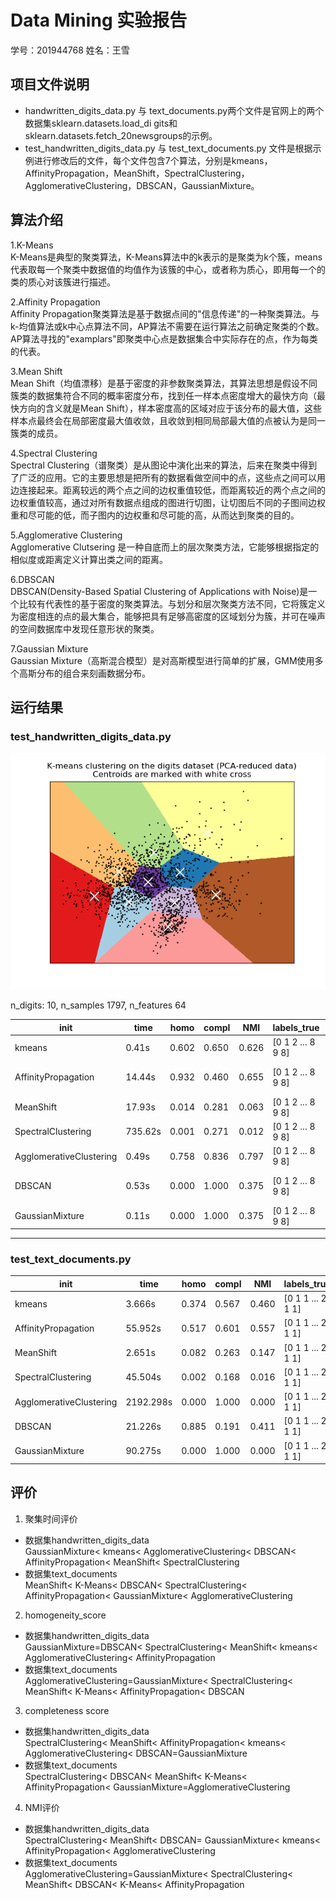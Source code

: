 # Data Mining 实验报告
学号：201944768  姓名：王雪
## 项目文件说明
- handwritten_digits_data.py 与 text_documents.py两个文件是官网上的两个数据集sklearn.datasets.load_di
gits和sklearn.datasets.fetch_20newsgroups的示例。  
- test_handwritten_digits_data.py 与 test_text_documents.py 文件是根据示例进行修改后的文件，每个文件包含7个算法，分别是kmeans，AffinityPropagation，MeanShift，SpectralClustering，AgglomerativeClustering，DBSCAN，GaussianMixture。  
## 算法介绍
1.K-Means  
K-Means是典型的聚类算法，K-Means算法中的k表示的是聚类为k个簇，means代表取每一个聚类中数据值的均值作为该簇的中心，或者称为质心，即用每一个的类的质心对该簇进行描述。  

2.Affinity Propagation  
Affinity Propagation聚类算法是基于数据点间的"信息传递"的一种聚类算法。与k-均值算法或k中心点算法不同，AP算法不需要在运行算法之前确定聚类的个数。AP算法寻找的"examplars"即聚类中心点是数据集合中实际存在的点，作为每类的代表。  

3.Mean Shift  
Mean Shift（均值漂移）是基于密度的非参数聚类算法，其算法思想是假设不同簇类的数据集符合不同的概率密度分布，找到任一样本点密度增大的最快方向（最快方向的含义就是Mean Shift），样本密度高的区域对应于该分布的最大值，这些样本点最终会在局部密度最大值收敛，且收敛到相同局部最大值的点被认为是同一簇类的成员。  

4.Spectral Clustering  
Spectral Clustering（谱聚类）是从图论中演化出来的算法，后来在聚类中得到了广泛的应用。它的主要思想是把所有的数据看做空间中的点，这些点之间可以用边连接起来。距离较远的两个点之间的边权重值较低，而距离较近的两个点之间的边权重值较高，通过对所有数据点组成的图进行切图，让切图后不同的子图间边权重和尽可能的低，而子图内的边权重和尽可能的高，从而达到聚类的目的。  

5.Agglomerative Clustering  
Agglomerative Clutsering 是一种自底而上的层次聚类方法，它能够根据指定的相似度或距离定义计算出类之间的距离。  

6.DBSCAN  
DBSCAN(Density-Based Spatial Clustering of Applications with Noise)是一个比较有代表性的基于密度的聚类算法。与划分和层次聚类方法不同，它将簇定义为密度相连的点的最大集合，能够把具有足够高密度的区域划分为簇，并可在噪声的空间数据库中发现任意形状的聚类。  

7.Gaussian Mixture  
Gaussian Mixture（高斯混合模型）是对高斯模型进行简单的扩展，GMM使用多个高斯分布的组合来刻画数据分布。  

## 运行结果  
### test_handwritten_digits_data.py  
![](https://github.com/wangxue768/Homework_wx/blob/master/kmeans_digits_dataset.png)

n_digits: 10, 	 n_samples 1797, 	 n_features 64  

|init			             |time	 | homo	|compl	|NMI  |labels_true|	label_pred|
----------------------|--------|------|-------|-----|-----------|-----------|
|kmeans   		         |0.41s	  |0.602	|0.650|	0.626 |[0 1 2 ... 8 9 8]|	[0 3 3 ... 3 7 7]|
|AffinityPropagation	|14.44s	|0.932	|0.460	|0.655|[0 1 2 ... 8 9 8]|	[102  86   3 ... 100  34   2]|
|MeanShift		        	|17.93s	|0.014|	0.281	|0.063|[0 1 2 ... 8 9 8]|	[0 0 0 ... 0 0 0]|
|SpectralClustering		|735.62s	|0.001|	0.271	|0.012|[0 1 2 ... 8 9 8]|	[2 2 2 ... 2 2 2]|
|AgglomerativeClustering	|0.49s	|0.758	|0.836	|0.797|[0 1 2 ... 8 9 8]|	[5 1 1 ... 1 1 1]|
|DBSCAN   	          	|0.53s	 | 0.000|	1.000 |0.375 |[0 1 2 ... 8 9 8]|	[-1 -1 -1 ... -1 -1 -1]|
|GaussianMixture		    |0.11s 	|0.000	|1.000 |0.375 | [0 1 2 ... 8 9 8]|[0 0 0 ... 0 0 0]  |

----  
### test_text_documents.py  

|init			             |time	 | homo	|compl	|NMI  |labels_true|	label_pred|
-----------------------|-------|------|-------|-----|-----------|-----------|
|kmeans   		         |3.666s |0.374	|0.567  |0.460|[0 1 1 ... 2 1 1]|[0 3 3 ... 3 3 3]|
|AffinityPropagation	|55.952s	|0.517|0.601	|0.557|[0 1 1 ... 2 1 1]|[0 2 2 ... 1 2 1]|
|MeanShift		        	|2.651s	|0.082|	0.263	|0.147|[0 1 1 ... 2 1 1]|[0 0 0 ... 0 0 0]  | 
|SpectralClustering		|45.504s	|0.002|	0.168	|0.016|[0 1 1 ... 2 1 1]|[3 1 1 ... 0 1 1]|
|AgglomerativeClustering	|2192.298s	|0.000	|1.000|0.000|[0 1 1 ... 2 1 1]|[0 1 1 ... 0 1 1]|
|DBSCAN   	          	|21.226s	 | 0.885|	0.191 |0.411|[0 1 1 ... 2 1 1]|[0 0 0 ... 0 0 0]|
|GaussianMixture		    |90.275s 	|0.000	|1.000 |0.000 |[0 1 1 ... 2 1 1]|[2 1 1 ... 0 1 1]|

## 评价
1. 聚集时间评价
- 数据集handwritten_digits_data  
GaussianMixture< kmeans< AgglomerativeClustering< DBSCAN< AffinityPropagation< MeanShift< SpectralClustering  
- 数据集text_documents  
MeanShift< K-Means< DBSCAN< SpectralClustering< AffinityPropagation< GaussianMixture< AgglomerativeClustering  
2. homogeneity_score  
- 数据集handwritten_digits_data  
GaussianMixture=DBSCAN< SpectralClustering< MeanShift< kmeans< AgglomerativeClustering< AffinityPropagation  
- 数据集text_documents  
AgglomerativeClustering=GaussianMixture< SpectralClustering< MeanShift< K-Means< AffinityPropagation< DBSCAN  
3. completeness score  
- 数据集handwritten_digits_data  
SpectralClustering< MeanShift< AffinityPropagation< kmeans< AgglomerativeClustering< DBSCAN=GaussianMixture  
- 数据集text_documents  
SpectralClustering< DBSCAN< MeanShift<  K-Means< AffinityPropagation< GaussianMixture=AgglomerativeClustering  
4. NMI评价  
- 数据集handwritten_digits_data  
SpectralClustering< MeanShift< DBSCAN= GaussianMixture< kmeans< AffinityPropagation< AgglomerativeClustering  
- 数据集text_documents  
AgglomerativeClustering=GaussianMixture< SpectralClustering< MeanShift< DBSCAN< K-Means< AffinityPropagation  


